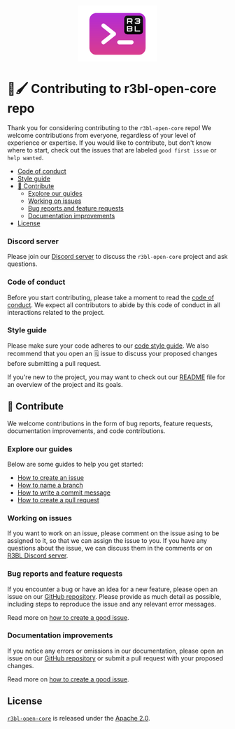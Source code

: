 <p align="center">
  <img src="./r3bl-term.svg" height="128px">
</p>

# 🎨🖌️ Contributing to r3bl-open-core repo

<a id="markdown-%F0%9F%8E%A8%F0%9F%96%8C%EF%B8%8F-contributing-to-r3bl-open-core-repo" name="%F0%9F%8E%A8%F0%9F%96%8C%EF%B8%8F-contributing-to-r3bl-open-core-repo"></a>

Thank you for considering contributing to the `r3bl-open-core` repo! We welcome contributions from
everyone, regardless of your level of experience or expertise. If you would like to contribute, but
don't know where to start, check out the issues that are labeled `good first issue` or
`help wanted`. 

<!-- TOC -->

- [Code of conduct](#code-of-conduct)
- [Style guide](#style-guide)
- [🤝 Contribute](#-contribute)
  - [Explore our guides](#explore-our-guides)
  - [Working on issues](#working-on-issues)
  - [Bug reports and feature requests](#bug-reports-and-feature-requests)
  - [Documentation improvements](#documentation-improvements)
- [License](#license)

<!-- /TOC -->
### Discord server

Please join our [Discord server](https://discord.gg/8M2ePAevaM) to discuss the `r3bl-open-core` project and ask questions.

### Code of conduct

<a id="markdown-code-of-conduct" name="code-of-conduct"></a>

Before you start contributing, please take a moment to read the
[code of conduct](https://www.rust-lang.org/policies/code-of-conduct). We expect all contributors to
abide by this code of conduct in all interactions related to the project.

### Style guide

<a id="markdown-style-guide" name="style-guide"></a>

Please make sure your code adheres to our
[code style guide](docs/contributing_guides/STYLE_GUIDE.md). We also recommend that you open an 🗒️
issue to discuss your proposed changes before submitting a pull request.

If you're new to the project, you may want to check out our [README](README.md) file for an overview
of the project and its goals.

## 🤝 Contribute

<a id="markdown-%F0%9F%A4%9D-contribute" name="%F0%9F%A4%9D-contribute"></a>

We welcome contributions in the form of bug reports, feature requests, documentation improvements,
and code contributions.

### Explore our guides

<a id="markdown-explore-our-guides" name="explore-our-guides"></a>

Below are some guides to help you get started:

- [How to create an issue](docs/contributing_guides/ISSUE.md)
- [How to name a branch](docs/contributing_guides/BRANCH.md)
- [How to write a commit message](docs/contributing_guides/COMMIT_MESSAGE.md)
- [How to create a pull request](docs/contributing_guides/PULL_REQUEST.md)

### Working on issues

<a id="markdown-working-on-issues" name="working-on-issues"></a>

If you want to work on an issue, please comment on the issue asing to be assigned to it, so that we
can assign the issue to you. If you have any questions about the issue, we can discuss them in the
comments or on [R3BL Discord server](https://discord.gg/8M2ePAevaM).

### Bug reports and feature requests

<a id="markdown-bug-reports-and-feature-requests" name="bug-reports-and-feature-requests"></a>

If you encounter a bug or have an idea for a new feature, please open an issue on our
[GitHub repository](https://github.com/r3bl-org/r3bl-open-core/issues). Please provide as much
detail as possible, including steps to reproduce the issue and any relevant error messages.

Read more on
[how to create a good issue](https://github.com/r3bl-org/r3bl-open-core/blob/fe8ef6b8bbc2b1f73730659b1863216c8b8f0909/docs/contributing_guides/ISSUE.md).

### Documentation improvements

<a id="markdown-documentation-improvements" name="documentation-improvements"></a>

If you notice any errors or omissions in our documentation, please open an issue on our
[GitHub repository](https://github.com/r3bl-org/r3bl-open-core/issues) or submit a pull request with
your proposed changes.

Read more on
[how to create a good issue](https://github.com/r3bl-org/r3bl-open-core/blob/fe8ef6b8bbc2b1f73730659b1863216c8b8f0909/docs/contributing_guides/ISSUE.md).

## License

<a id="markdown-license" name="license"></a>

[`r3bl-open-core`](https://github.com/r3bl-org/r3bl-open-core) is released under the
[Apache 2.0](LICENSE).
